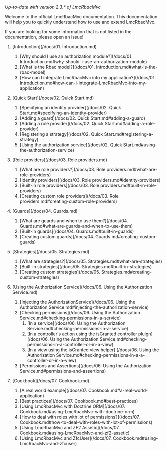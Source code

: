 _Up-to-date with version 2.3.* of LmcRbacMvc_

Welcome to the official LmcRbacMvc documentation. This documentation will help you to quickly understand how to use
and extend LmcRbacMvc.

If you are looking for some information that is not listed in the documentation, please open an issue!

1. [Introduction](/docs/01. Introduction.md)
   1. [Why should I use an authorization module?](/docs/01. Introduction.md#why-should-i-use-an-authorization-module)
   2. [What is the Rbac model?](/docs/01. Introduction.md#what-is-the-rbac-model)
   3. [How can I integrate LmcRbacMvc into my application?](/docs/01. Introduction.md#how-can-i-integrate-LmcRbacMvc-into-my-application)

2. [Quick Start](/docs/02. Quick Start.md)
   1. [Specifying an identity provider](/docs/02. Quick Start.md#specifying-an-identity-provider)
   2. [Adding a guard](/docs/02. Quick Start.md#adding-a-guard)
   3. [Adding a role provider](/docs/02. Quick Start.md#adding-a-role-provider)
   5. [Registering a strategy](/docs/02. Quick Start.md#registering-a-strategy)
   6. [Using the authorization service](/docs/02. Quick Start.md#using-the-authorization-service)

3. [Role providers](/docs/03. Role providers.md)
   1. [What are role providers?](/docs/03. Role providers.md#what-are-role-providers)
   2. [Identity providers](/docs/03. Role providers.md#identity-providers)
   3. [Built-in role providers](/docs/03. Role providers.md#built-in-role-providers)
   4. [Creating custom role providers](/docs/03. Role providers.md#creating-custom-role-providers)

4. [Guards](/docs/04. Guards.md)
   1. [What are guards and when to use them?](/docs/04. Guards.md#what-are-guards-and-when-to-use-them)
   2. [Built-in guards](/docs/04. Guards.md#built-in-guards)
   3. [Creating custom guards](/docs/04. Guards.md#creating-custom-guards)

5. [Strategies](/docs/05. Strategies.md)
   1. [What are strategies?](/docs/05. Strategies.md#what-are-strategies)
   2. [Built-in strategies](/docs/05. Strategies.md#built-in-strategies)
   3. [Creating custom strategies](/docs/05. Strategies.md#creating-custom-strategies)

6. [Using the Authorization Service](/docs/06. Using the Authorization Service.md)
   1. [Injecting the AuthorizationService](/docs/06. Using the Authorization Service.md#injecting-the-authorization-service)
   2. [Checking permissions](/docs/06. Using the Authorization Service.md#checking-permissions-in-a-service)
       1. [In a service](/docs/06. Using the Authorization Service.md#checking-permissions-in-a-service)
       2. [In a controller's action using the isGranted controller pluign]
            (/docs/06. Using the Authorization Service.md#checking-permissions-in-a-controller-or-in-a-view)
       3. [In a view using the isGranted view helper]
            (/docs/06. Using the Authorization Service.md#checking-permissions-in-a-a-controller-or-in-a-view)
   3. [Permissions and Assertions](/docs/06. Using the Authorization Service.md#permissions-and-assertions)

7. [Cookbook](/docs/07. Cookbook.md)
   1. [A real world example](/docs/07. Cookbook.md#a-real-world-application)
   2. [Best practices](/docs/07. Cookbook.md#best-practices)
   3. [Using LmcRbacMvc with Doctrine ORM](/docs/07. Cookbook.md#using-LmcRbacMvc-with-doctrine-orm)
   4. [How to deal with roles with lot of permissions?](/docs/07. Cookbook.md#how-to-deal-with-roles-with-lot-of-permissions)
   5. [Using LmcRbacMvc and ZF2 Assetic](/docs/07. Cookbook.md#using-LmcRbacMvc-and-zf2-assetic)
   6. [Using LmcRbacMvc and ZfcUser](/docs/07. Cookbook.md#using-LmcRbacMvc-and-zfcuser)
